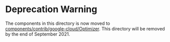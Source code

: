# Deprecation Warning 

The components in this directory is now moved to [components/contrib/google-cloud/Optimizer](https://github.com/kubeflow/pipelines/tree/master/components/contrib/google-cloud/Optimizer). This directory will be removed by the end of September 2021.
